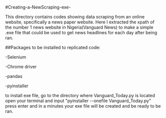 #Creating-a-NewScraping-exe-

This directory contains codes showing data scraping from an online website, specifically a news paper website.
Here I extracted the xpath of the number 1 news website in Nigeria(Vanguard News) to make a simple .exe file that could be used to get news headlines for each day after being ran.

##Packages to be installed to replicated code:

-Selenium

-Chrome driver

-pandas

-pyinstaller

 to install exe file, go to the directory where Vanguard_Today.py is located
 open your terminal and input "pyinstaller --onefile Vanguard_Today.py"
 press enter and in a minutes your exe file will be created and be ready to be ran.


